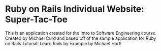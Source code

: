 # Ruby on Rails Individual Website: Super-Tac-Toe

This is an application created for the Intro to Software Engineering course. Created by Michael Curd and based off of the sample application for Ruby on Rails Tutorial: Learn Rails by Example by Michael Hartl